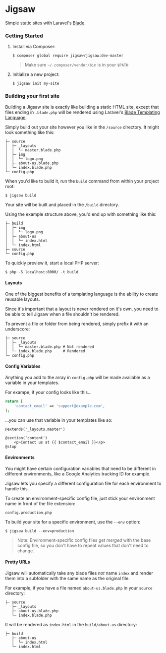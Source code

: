 # Jigsaw

Simple static sites with Laravel's [Blade](http://laravel.com/docs/5.0/templates).

### Getting Started

1. Install via Composer:

    `$ composer global require jigsaw/jigsaw:dev-master`

    > Make sure `~/.composer/vendor/bin` is in your `$PATH`

2. Initialize a new project:

    `$ jigsaw init my-site`

### Building your first site

Building a Jigsaw site is exactly like building a static HTML site, except that files ending in `.blade.php` will be rendered using Laravel's [Blade Templating Language](http://laravel.com/docs/5.0/templates).

Simply build out your site however you like in the `/source` directory. It might look something like this:

```
├─ source
│  ├─ _layouts
│  │  └─ master.blade.php
│  ├─ img
│  │  └─ logo.png
│  ├─ about-us.blade.php
│  └─ index.blade.php
└─ config.php
```

When you'd like to build it, run the `build` command from within your project root:

`$ jigsaw build`

Your site will be built and placed in the `/build` directory.

Using the example structure above, you'd end up with something like this:

```
├─ build
│  ├─ img
│  │  └─ logo.png
│  ├─ about-us
│  │  └─ index.html
│  └─ index.html
├─ source
└─ config.php
```

To quickly preview it, start a local PHP server:

`$ php -S localhost:8000/ -t build`

#### Layouts

One of the biggest benefits of a templating language is the ability to create reusable layouts.

Since it's important that a layout is never rendered on it's own, you need to be able to tell Jigsaw when a file shouldn't be rendered.

To prevent a file or folder from being rendered, simply prefix it with an underscore:

```
├─ source
│  ├─ _layouts
│  │  └─ master.blade.php # Not rendered
│  └─ index.blade.php     # Rendered
└─ config.php
```

#### Config Variables

Anything you add to the array in `config.php` will be made available as a variable in your templates.

For exampe, if your config looks like this...

```php
return [
    'contact_email' => 'support@example.com',
];
```

...you can use that variable in your templates like so:

```
@extends('_layouts.master')

@section('content')
    <p>Contact us at {{ $contact_email }}</p>
@stop
```

#### Environments

You might have certain configuration variables that need to be different in different environments, like a Google Analytics tracking ID for example.

Jigsaw lets you specify a different configuration file for each environment to handle this.

To create an environment-specific config file, just stick your environment name in front of the file extension:

`config.production.php`

To build your site for a specific environment, use the `--env` option:

`$ jigsaw build --env=production`

> Note: Environment-specific config files get _merged_ with the base config file, so you don't have to repeat values that don't need to change.

#### Pretty URLs

Jigsaw will automatically take any blade files _not_ name `index` and render them into a subfolder with the same name as the original file.

For example, if you have a file named `about-us.blade.php` in your `source` directory:

```
├─ source
   ├─ _layouts
   ├─ about-us.blade.php
   └─ index.blade.php
```

It will be rendered as `index.html` in the `build/about-us` directory:

```
├─ build
   ├─ about-us
   │  └─ index.html 
   └─ index.html
```
